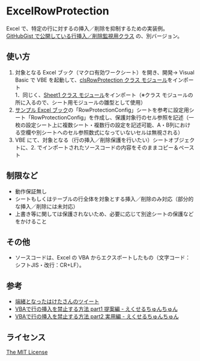 ExcelRowProtection
==================

Excel で、特定の行に対するの挿入／削除を抑制するための実装例。  
[GitHubGist で公開している行挿入／削除監視用クラス](https://gist.github.com/furyutei/b31b738c0b9780a075f573eff5cef20e) の、別バージョン。  

使い方
------
1. 対象となる Excel ブック（マクロ有効ワークシート）を開き、開発→ Visual Basic で VBE を起動して、[clsRowProtection クラス モジュール](https://github.com/furyutei/ExcelRowProtection/blob/master/src/ClassModules/clsRowProtection.cls)をインポート  
1．同じく、[Sheet1 クラス モジュール](https://github.com/furyutei/ExcelRowProtection/blob/master/src/SheetModules/Sheet1.cls)をインポート（※クラス モジュールの所に入るので、シート用モジュールの雛型として使用）  
1. [サンプル Excel ブック](https://raw.githubusercontent.com/furyutei/ExcelRowProtection/master/src/examples/RowProtectionExample.xlsm)の「RowProtectionConfig」シートを参考に設定用シート「RowProtectionConfig」を作成し、保護対象行のセル参照を記述（一枚の設定シート上に複数シート・複数行の設定を記述可能、A・B列における空欄や別シートへのセル参照数式になっていないセルは無視される）  
1. VBE にて、対象となる（行の挿入／削除保護を行いたい）シートオブジェクトに、2. でインポートされたソースコードの内容をそのままコピー＆ペースト  

制限など
--------
- 動作保証無し  
- シートもしくはテーブルの行全体を対象とする挿入／削除のみ対応（部分的な挿入／削除には未対応）  
- 上書き等に関しては保護されないため、必要に応じて別途シートの保護などをかけること  

その他
------
- ソースコードは、Excel の VBA からエクスポートしたもの（文字コード：シフトJIS・改行：CR+LF）。  

参考
----
- [端緒となったはけたさんのツイート](https://twitter.com/excelspeedup/status/1082122098791788544)  
- [VBAで行の挿入を禁止する方法 part1 提案編 - えくせるちゅんちゅん](https://kotori-chunchun.hatenablog.com/entry/2019/01/07/200341)  
- [VBAで行の挿入を禁止する方法 part2 実用編 - えくせるちゅんちゅん](https://kotori-chunchun.hatenablog.com/entry/2019/01/08/224854)  

ライセンス
----------
[The MIT License](https://github.com/furyutei/ExcelRowProtection/blob/master/LICENSE)  
